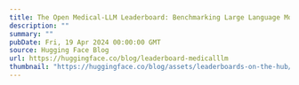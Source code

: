 ```yaml
---
title: The Open Medical-LLM Leaderboard: Benchmarking Large Language Models in Healthcare
description: ""
summary: ""
pubDate: Fri, 19 Apr 2024 00:00:00 GMT
source: Hugging Face Blog
url: https://huggingface.co/blog/leaderboard-medicalllm
thumbnail: "https://huggingface.co/blog/assets/leaderboards-on-the-hub/thumbnail_medicalllm.png"
---
```


